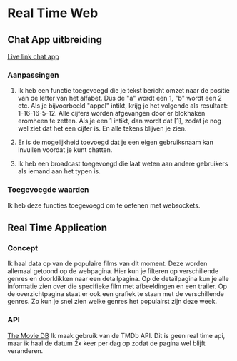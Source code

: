 # Real Time Web

## Chat App uitbreiding
[Live link chat app](https://chat-app-tjebbe.herokuapp.com)

### Aanpassingen
1. Ik heb een functie toegevoegd die je tekst bericht omzet naar de positie van de letter van het alfabet. Dus de "a" wordt een 1, "b" wordt een 2 etc.
Als je bijvoorbeeld "appel" intikt, krijg je het volgende als resultaat: 1-16-16-5-12. Alle cijfers worden afgevangen door er blokhaken eromheen te zetten. Als je een 1 intikt, dan wordt dat [1], zodat je nog wel ziet dat het een cijfer is. En alle tekens blijven je zien.

2. Er is de mogelijkheid toevoegd dat je een eigen gebruiksnaam kan invullen voordat je kunt chatten.

3. Ik heb een broadcast toegevoegd die laat weten aan andere gebruikers als iemand aan het typen is.

### Toegevoegde waarden
Ik heb deze functies toegevoegd om te oefenen met websockets.


## Real Time Application
### Concept
Ik haal data op van de populaire films van dit moment. Deze worden allemaal getoond op de webpagina. Hier kun je filteren op verschillende genres en doorklikken naar een detailpagina.
Op de detailpagina kun je alle informatie zien over die specifieke film met afbeeldingen en een trailer.
Op de overzichtpagina staat er ook een grafiek te staan met de verschillende genres. Zo kun je snel zien welke genres het populairst zijn deze week.

### API
[The Movie DB](https://developers.themoviedb.org/3/getting-started/introduction)
Ik maak gebruik van de TMDb API. Dit is geen real time api, maar ik haal de datum 2x keer per dag op zodat de pagina wel blijft veranderen.
